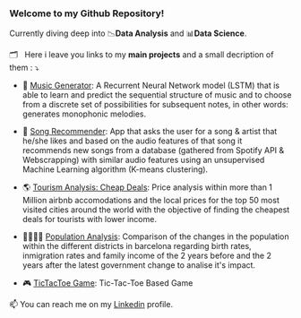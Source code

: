 ### Welcome to my Github Repository!



Currently diving deep into :chart_with_downwards_trend:**Data Analysis** and :bar_chart:**Data Science**.

:card_index_dividers: &nbsp; Here i leave you links to my **main projects** and a small decription of them : :arrow_heading_down: 

* :musical_keyboard: [Music Generator](https://github.com/raulcastr/Music-Generator): A Recurrent Neural Network model (LSTM) that is able to learn and predict the sequential structure of music and to choose from a discrete set of possibilities for subsequent notes, in other words: generates monophonic melodies.

* :musical_note: [Song Recommender](https://github.com/raulcastr/Song-Recommender): App that asks the user for a song & artist that he/she likes and based on the audio features of that song it recommends new songs from a database (gathered from Spotify API & Webscrapping) with similar audio features using an unsupervised Machine Learning algorithm (K-means clustering).

* :earth_americas: [Tourism Analysis: Cheap Deals](https://github.com/raulcastr/Tourism-Cheap-Deals-Analysis): Price analysis within more than 1 Million airbnb accomodations and the local prices for the top 50 most visited cities around the world with the objective of finding the cheapest deals for tourists with lower income. 

* :family_man_woman_girl_boy: [Population Analysis](https://github.com/raulcastr/Population-Analysis-Barcelona-AC-BC): Comparison of the changes in the population within the different districts in barcelona regarding birth rates, inmigration rates and family income of the 2 years before and the 2 years after the latest government change to analise it's impact.

* :video_game: [TicTacToe Game](https://github.com/raulcastr/TicTacToe-Game): Tic-Tac-Toe Based Game

📫 You can reach me on my [Linkedin](https://www.linkedin.com/in/raulcastrillomartinez/) profile. 
